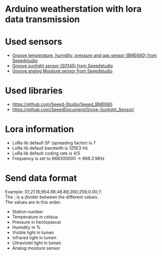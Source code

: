 # Arduino weatherstation with lora data transmission

# Used sensors
* [Groove temperature, humidity, pressure and gas sensor (BME680) from Seeedstudio](http://wiki.seeedstudio.com/Grove-Temperature_Humidity_Pressure_Gas_Sensor_BME680/)
* [Groove sunlight sensor (SI1145) from Seeedstudio](http://wiki.seeedstudio.com/Grove-Sunlight_Sensor/)
* [Groove analog Moisture sensor from Seeedstudio](http://wiki.seeedstudio.com/Grove-Moisture_Sensor/)

# Used libraries
* https://github.com/Seeed-Studio/Seeed_BME680
* https://github.com/SeeedDocument/Grove-Sunlight_Sensor/

# Lora information
* LoRa lib default SF (spreading factor) is 7
* LoRa lib default bandwith is 125E3 Hz
* LoRa lib default coding rate is 4/5
* Frequency is set to 868300000 -> 868.3 MHz

# Send data format
Example: 01;21.16;954.98;46.88;260;256;0.00;7;  
The ; is a divider between the different values.  
The values are in this order:
* Station number
* Temperature in celsius
* Pressure in hectopascal
* Humidity in %
* Visible light in lumen
* Infrared light in lumen
* Ultraviolet light in lumen
* Analog moisture sensor
